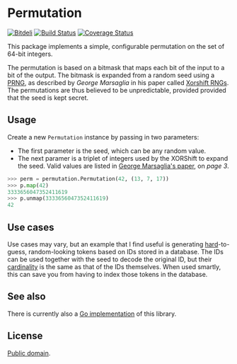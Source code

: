 # Permutation

[![Bitdeli](https://d2weczhvl823v0.cloudfront.net/attilaolah/permutation.py/trend.png)](https://bitdeli.com/free "Bitdeli Badge")
[![Build Status](https://travis-ci.org/attilaolah/permutation.py.png?branch=master)](https://travis-ci.org/attilaolah/permutation.py)
[![Coverage Status](https://coveralls.io/repos/attilaolah/permutation.py/badge.png)](https://coveralls.io/r/attilaolah/permutation.py)

This package implements a simple, configurable permutation on the set of 64-bit
integers.

The permutation is based on a bitmask that maps each bit of the input to a bit
of the output. The bitmask is expanded from a random seed using a [PRNG][1], as
described by *George Marsaglia* in his paper called [Xorshift RNGs][2]. The
permutations are thus believed to be unpredictable, provided provided that the
seed is kept secret.

[1]: //en.wikipedia.org/wiki/Pseudorandom_number_generator
[2]: http://www.jstatsoft.org/v08/i14/paper

## Usage

Create a new `Permutation` instance by passing in two parameters:

* The first parameter is the seed, which can be any random value.
* The next paramer is a triplet of integers used by the XORShift to expand the
  seed. Valid values are listed in [George Marsaglia's paper][2], on *page 3*.

```python
>>> perm = permutation.Permutation(42, (13, 7, 17))
>>> p.map(42)
3333656047352411619
>>> p.unmap(3333656047352411619)
42
```

## Use cases

Use cases may vary, but an example that I find useful is generating
[hard][4]-to-guess, random-looking tokens based on IDs stored in a database.
The IDs can be used together with the seed to decode the original ID, but their
[cardinality][5] is the same as that of the IDs themselves. When used smartly,
this can save you from having to index those tokens in the database.

[4]: //en.wikipedia.org/wiki/NP-hard
[5]: //en.wikipedia.org/wiki/Cardinality

## See also

There is currently also a [Go implementation][6] of this library.

[6]: //github.com/attilaolah/permutation.go

## License

[Public domain][3].

[3]: //github.com/attilaolah/permutation.go/blob/master/LICENSE

